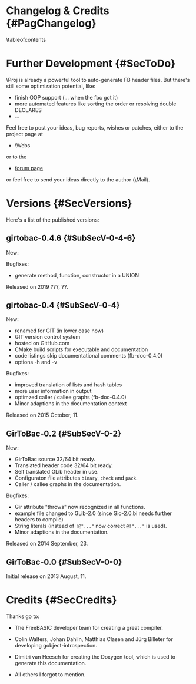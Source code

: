 Changelog & Credits {#PagChangelog}
===================
\tableofcontents


# Further Development  {#SecToDo}

\Proj is already a powerful tool to auto-generate FB header files. But
there's still some optimization potential, like:

- finish OOP support (... when the fbc got it)
- more automated features like sorting the order or resolving double DECLARES
- ...

Feel free to post your ideas, bug reports, wishes or patches, either
to the project page at

- \Webs

or to the

- [forum page](http://www.freebasic.net/forum/viewtopic.php?p=190158)

or feel free to send your ideas directly to the author (\Mail).


# Versions  {#SecVersions}

Here's a list of the published versions:

## girtobac-0.4.6  {#SubSecV-0-4-6}

New:

Bugfixes:

- generate method, function, constructor in a UNION

Released on 2019 ???, ??.


## girtobac-0.4  {#SubSecV-0-4}

New:

- renamed for GIT (in lower case now)
- GIT version control system
- hosted on GitHub.com
- CMake build scripts for executable and documentation
- code listings skip documentational comments (fb-doc-0.4.0)
- options -h and -v

Bugfixes:

- improved translation of lists and hash tables
- more user information in output
- optimzed caller / callee graphs (fb-doc-0.4.0)
- Minor adaptions in the documentation context

Released on 2015 October, 11.


## GirToBac-0.2  {#SubSecV-0-2}

New:

- GirToBac source 32/64 bit ready.
- Translated header code 32/64 bit ready.
- Self translated GLib header in use.
- Configuraton file attributes `binary`, `check` and `pack`.
- Caller / callee graphs in the documentation.

Bugfixes:

- Gir attribute "throws" now recognized in all functions.
- example file changed to GLib-2.0 (since Gio-2.0.bi needs further headers to compile)
- String literals (instead of `!@"..."` now correct `@!"..."` is used).
- Minor adaptions in the documentation.

Released on 2014 September, 23.


## GirToBac-0.0  {#SubSecV-0-0}

Initial release on 2013 August, 11.


# Credits  {#SecCredits}

Thanks go to:

- The FreeBASIC developer team for creating a great compiler.

- Colin Walters, Johan Dahlin, Matthias Clasen and Jürg Billeter for
  developing gobject-introspection.

- Dimitri van Heesch for creating the Doxygen tool, which is used to
  generate this documentation.

- All others I forgot to mention.
